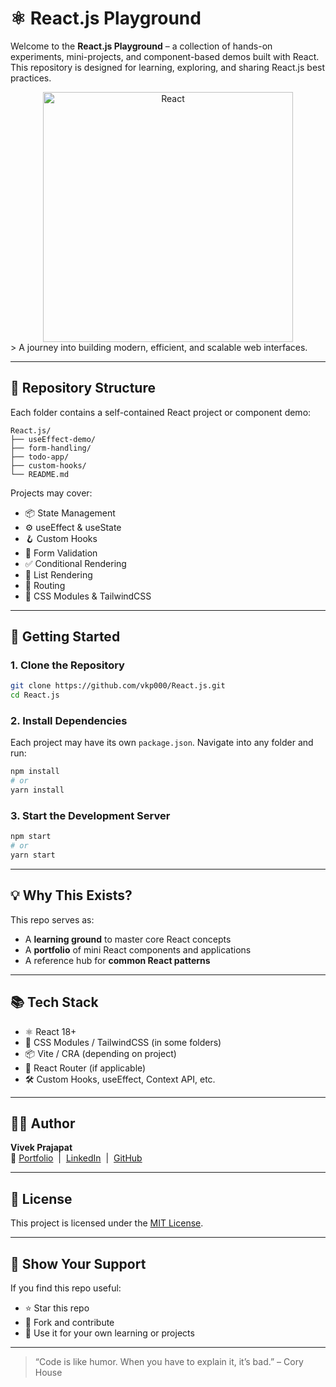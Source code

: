 
# ⚛️ React.js Playground

Welcome to the **React.js Playground** – a collection of hands-on experiments, mini-projects, and component-based demos built with React. This repository is designed for learning, exploring, and sharing React.js best practices.

<div align="center">
  <img src="https://cdn.jsdelivr.net/gh/devicons/devicon/icons/react/react-original.svg" alt="React" width="400" height="400"/>
</div>  
> A journey into building modern, efficient, and scalable web interfaces.

---

## 📂 Repository Structure

Each folder contains a self-contained React project or component demo:

```
React.js/
├── useEffect-demo/
├── form-handling/
├── todo-app/
├── custom-hooks/
└── README.md
```

Projects may cover:
- 📦 State Management
- ⚙️ useEffect & useState
- 🪝 Custom Hooks
- 📝 Form Validation
- ✅ Conditional Rendering
- 🔁 List Rendering
- 🎯 Routing
- 🎨 CSS Modules & TailwindCSS

---

## 🚀 Getting Started

### 1. Clone the Repository

```bash
git clone https://github.com/vkp000/React.js.git
cd React.js
```

### 2. Install Dependencies

Each project may have its own `package.json`. Navigate into any folder and run:

```bash
npm install
# or
yarn install
```

### 3. Start the Development Server

```bash
npm start
# or
yarn start
```

---

## 💡 Why This Exists?

This repo serves as:

- A **learning ground** to master core React concepts
- A **portfolio** of mini React components and applications
- A reference hub for **common React patterns**

---

## 📚 Tech Stack

- ⚛️ React 18+
- 💅 CSS Modules / TailwindCSS (in some folders)
- 📦 Vite / CRA (depending on project)
- 🔗 React Router (if applicable)
- 🛠️ Custom Hooks, useEffect, Context API, etc.

---

## 🙋‍♂️ Author

**Vivek Prajapat**  
🔗 [Portfolio](#) &nbsp;|&nbsp; [LinkedIn](https://www.linkedin.com/in/vivek-prajapat/) &nbsp;|&nbsp; [GitHub](https://github.com/vkp000)

---

## 📜 License

This project is licensed under the [MIT License](LICENSE).

---

## 🌟 Show Your Support

If you find this repo useful:

- ⭐ Star this repo
- 🍴 Fork and contribute
- 🧠 Use it for your own learning or projects

---

> “Code is like humor. When you have to explain it, it’s bad.” – Cory House
